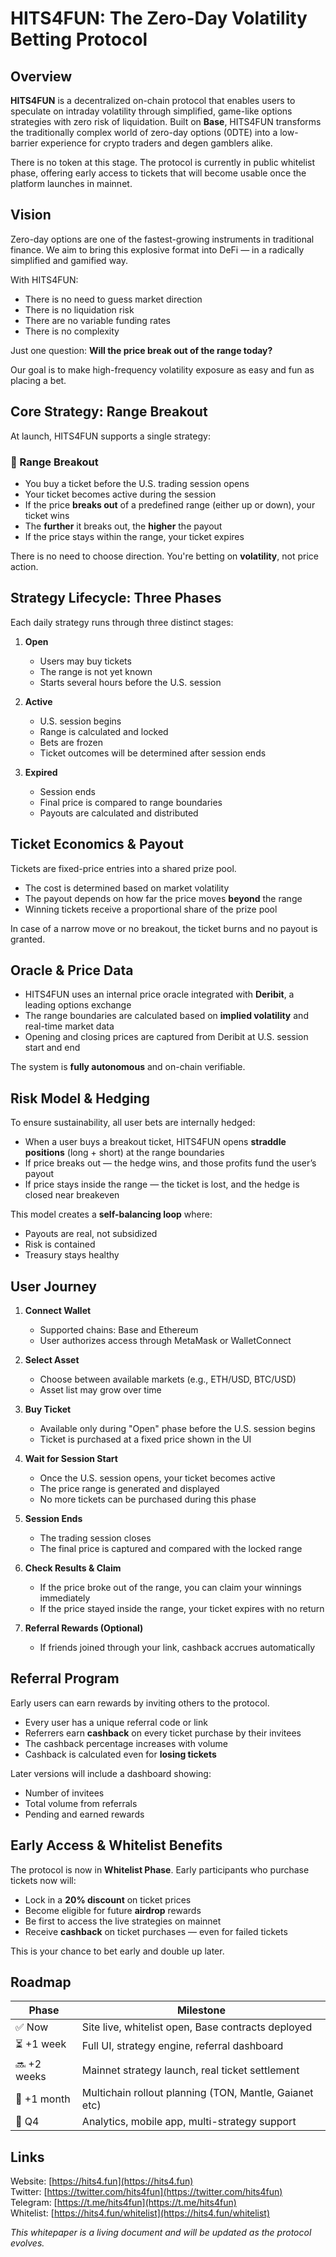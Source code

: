 
# HITS4FUN: The Zero-Day Volatility Betting Protocol

## Overview

**HITS4FUN** is a decentralized on-chain protocol that enables users to speculate on intraday volatility through simplified, game-like options strategies with zero risk of liquidation. Built on **Base**, HITS4FUN transforms the traditionally complex world of zero-day options (0DTE) into a low-barrier experience for crypto traders and degen gamblers alike.

There is no token at this stage. The protocol is currently in public whitelist phase, offering early access to tickets that will become usable once the platform launches in mainnet.

## Vision

Zero-day options are one of the fastest-growing instruments in traditional finance. We aim to bring this explosive format into DeFi — in a radically simplified and gamified way.

With HITS4FUN:
* There is no need to guess market direction
* There is no liquidation risk
* There are no variable funding rates
* There is no complexity

Just one question: **Will the price break out of the range today?**

Our goal is to make high-frequency volatility exposure as easy and fun as placing a bet.

## Core Strategy: Range Breakout

At launch, HITS4FUN supports a single strategy:

### 🎯 Range Breakout

* You buy a ticket before the U.S. trading session opens
* Your ticket becomes active during the session
* If the price **breaks out** of a predefined range (either up or down), your ticket wins
* The **further** it breaks out, the **higher** the payout
* If the price stays within the range, your ticket expires

There is no need to choose direction. You're betting on **volatility**, not price action.

## Strategy Lifecycle: Three Phases

Each daily strategy runs through three distinct stages:

1. **Open**
   - Users may buy tickets
   - The range is not yet known
   - Starts several hours before the U.S. session

2. **Active**
   - U.S. session begins
   - Range is calculated and locked
   - Bets are frozen
   - Ticket outcomes will be determined after session ends

3. **Expired**
   - Session ends
   - Final price is compared to range boundaries
   - Payouts are calculated and distributed

## Ticket Economics & Payout

Tickets are fixed-price entries into a shared prize pool.

* The cost is determined based on market volatility
* The payout depends on how far the price moves **beyond** the range
* Winning tickets receive a proportional share of the prize pool

In case of a narrow move or no breakout, the ticket burns and no payout is granted.

## Oracle & Price Data

* HITS4FUN uses an internal price oracle integrated with **Deribit**, a leading options exchange
* The range boundaries are calculated based on **implied volatility** and real-time market data
* Opening and closing prices are captured from Deribit at U.S. session start and end

The system is **fully autonomous** and on-chain verifiable.

## Risk Model & Hedging

To ensure sustainability, all user bets are internally hedged:

* When a user buys a breakout ticket, HITS4FUN opens **straddle positions** (long + short) at the range boundaries
* If price breaks out — the hedge wins, and those profits fund the user’s payout
* If price stays inside the range — the ticket is lost, and the hedge is closed near breakeven

This model creates a **self-balancing loop** where:

- Payouts are real, not subsidized
- Risk is contained
- Treasury stays healthy

## User Journey

1. **Connect Wallet**
   - Supported chains: Base and Ethereum
   - User authorizes access through MetaMask or WalletConnect

2. **Select Asset**
   - Choose between available markets (e.g., ETH/USD, BTC/USD)
   - Asset list may grow over time

3. **Buy Ticket**
   - Available only during "Open" phase before the U.S. session begins
   - Ticket is purchased at a fixed price shown in the UI

4. **Wait for Session Start**
   - Once the U.S. session opens, your ticket becomes active
   - The price range is generated and displayed
   - No more tickets can be purchased during this phase

5. **Session Ends**
   - The trading session closes
   - The final price is captured and compared with the locked range

6. **Check Results & Claim**
   - If the price broke out of the range, you can claim your winnings immediately
   - If the price stayed inside the range, your ticket expires with no return

7. **Referral Rewards (Optional)**
   - If friends joined through your link, cashback accrues automatically

## Referral Program

Early users can earn rewards by inviting others to the protocol.

* Every user has a unique referral code or link
* Referrers earn **cashback** on every ticket purchase by their invitees
* The cashback percentage increases with volume
* Cashback is calculated even for **losing tickets**

Later versions will include a dashboard showing:
- Number of invitees
- Total volume from referrals
- Pending and earned rewards

## Early Access & Whitelist Benefits

The protocol is now in **Whitelist Phase**. Early participants who purchase tickets now will:

* Lock in a **20% discount** on ticket prices
* Become eligible for future **airdrop** rewards
* Be first to access the live strategies on mainnet
* Receive **cashback** on ticket purchases — even for failed tickets

This is your chance to bet early and double up later.

## Roadmap

| Phase         | Milestone                                             |
|---------------|--------------------------------------------------------|
| ✅ Now        | Site live, whitelist open, Base contracts deployed     |
| ⏳ +1 week    | Full UI, strategy engine, referral dashboard           |
| 🔜 +2 weeks   | Mainnet strategy launch, real ticket settlement        |
| 🔁 +1 month   | Multichain rollout planning (TON, Mantle, Gaianet etc) |
| 🧱 Q4         | Analytics, mobile app, multi-strategy support          |

## Links

Website: [https://hits4.fun](https://hits4.fun)  
Twitter: [https://twitter.com/hits4fun](https://twitter.com/hits4fun)  
Telegram: [https://t.me/hits4fun](https://t.me/hits4fun)  
Whitelist: [https://hits4.fun/whitelist](https://hits4.fun/whitelist)

_This whitepaper is a living document and will be updated as the protocol evolves._
